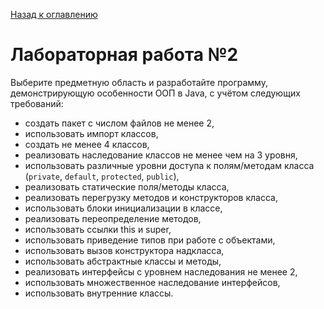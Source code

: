 [Назад к оглавлению](https://github.com/Vladislav-Lyuminarskiy/Java-course)

# Лабораторная работа №2

Выберите предметную область и разработайте программу, демонстрирующую особенности ООП в Java, с учётом следующих требований:
- создать пакет с числом файлов не менее 2,
- использовать импорт классов,
- создать не менее 4 классов,
- реализовать наследование классов не менее чем на 3 уровня,
- использовать различные уровни доступа к полям/методам класса (`private`, `default`, `protected`, `public`),
- реализовать статические поля/методы класса,
- реализовать перегрузку методов и конструкторов класса,
- использовать блоки инициализации в классе,
- реализовать переопределение методов,
- использовать ссылки this и super,
- использовать приведение типов при работе с объектами,
- использовать вызов конструктора надкласса,
- использовать абстрактные классы и методы,
- реализовать интерфейсы с уровнем наследования не менее 2,
- использовать множественное наследование интерфейсов,
- использовать внутренние классы.